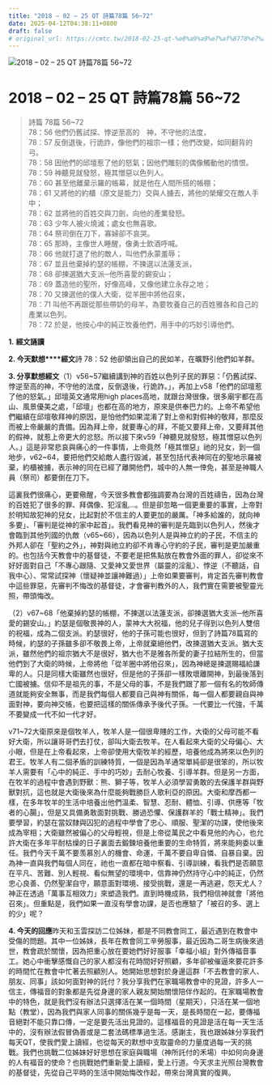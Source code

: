 ```yaml
---
title: "2018 – 02 – 25 QT 詩篇78篇 56~72"
date: 2025-04-12T04:38:11+0800
draft: false
# original_url: https://cmtc.tw/2018-02-25-qt-%e8%a9%a9%e7%af%8778%e7%af%87-5672
---
```


![2018 – 02 – 25 QT 詩篇78篇 56\~72](/images/qt.jpg   "2018 – 02 – 25 QT 詩篇78篇 56\~72")

# 2018 – 02 – 25 QT 詩篇78篇 56\~72

> 詩篇 78篇 56\~72  
> 78：56 他們仍舊試探、悖逆至高的　神，不守他的法度，  
> 78：57 反倒退後，行詭詐，像他們的祖宗一樣；他們改變，如同翻背的弓。  
> 78：58 因他們的邱壇惹了他的怒氣；因他們雕刻的偶像觸動他的憤恨。  
> 78：59 神聽見就發怒，極其憎惡以色列人。  
> 78：60 甚至他離棄示羅的帳幕，就是他在人間所搭的帳棚；  
> 78：61 又將他的約櫃（原文是能力）交與人擄去，將他的榮耀交在敵人手中；  
> 78：62 並將他的百姓交與刀劍，向他的產業發怒。  
> 78：63 少年人被火燒滅；處女也無喜歌。  
> 78：64 祭司倒在刀下，寡婦卻不哀哭。  
> 78：65 那時，主像世人睡醒，像勇士飲酒呼喊。  
> 78：66 他就打退了他的敵人，叫他們永蒙羞辱；  
> 78：67 並且他棄掉約瑟的帳棚，不揀選以法蓮支派，  
> 78：68 卻揀選猶大支派─他所喜愛的錫安山；  
> 78：69 蓋造他的聖所，好像高峰，又像他建立永存之地；  
> 78：70 又揀選他的僕人大衛，從羊圈中將他召來，  
> 78：71 叫他不再跟從那些帶奶的母羊，為要牧養自己的百姓雅各和自己的產業以色列。  
> 78：72 於是，他按心中的純正牧養他們，用手中的巧妙引導他們。

**1.** **經文誦讀**

**2. 今天默想****經文**詩 78：52 他卻領出自己的民如羊，在曠野引他們如羊群。

**3. 分享默想經文**（1）v56\~57繼續講到神的百姓以色列子民的罪惡：「仍舊試探、悖逆至高的神，不守他的法度，反倒退後，行詭詐。」，再加上v58「他們的邱壇惹了他的怒氣。」邱壇英文通常用high places高地，就跟台灣很像，很多廟宇都在高山、風景優美之處，「邱壇」也都在高的地方，原來是供奉巴力的。上帝不希望他們繼續在邱壇敬拜神的原因，是怕他們如果混淆了對上帝和對假神的敬拜，那麼反而被上帝嚴嚴的責備。因為拜上帝，就要專心的拜，不能又要拜上帝，又要拜其他的假神，就惹上帝更大的忿怒。所以接下來v59「神聽見就發怒，極其憎惡以色列人。」這是非常悲哀與痛心的一件事情，上帝竟然「極其憎惡」祂的兒女，到一個地步，v62\~64，要把他們交給敵人盡行毀滅，甚至包括代表神同在的聖地示羅被棄，約櫃被擄，表示神的同在已經了離開他們，城中的人無一倖免，甚至是神職人員（祭司）都要倒在刀下。

這裏我們很痛心，更要儆醒，今天很多教會都強調要為台灣的百姓禱告，因為台灣的百姓犯了很多的罪、拜偶像、犯淫亂…。但是卻忽略一個更重要的事實，上帝對於明知故犯神的兒女，比起對於不信主的人要更加的嚴厲。「神多給誰的，就向神多要」、「審判是從神的家中起首」。我們看見神的審判是先臨到以色列人，然後才會臨到其他列國的仇敵（v65\~66），因為以色列人是與神立約的子民，不信主的外邦人卻在「聖約之外」，神對與祂立約卻不肯專心守約的子民，審判是更加嚴重的。也包括今天教會中的基督徒，不要老是把焦點放在教會外面的罪人，卻從來不好好面對自己「不專心跟隨、又愛神又愛世界（屬靈的淫亂）、悖逆（不聽話，自我中心）、常常試探神（懷疑神並讓神難過）」上帝如果要審判，肯定首先審判教會中這些罪惡，先審判不悔改的基督徒，才會審判教外的人，我們實在需要被聖靈光照，帶頭悔改。

（2）v67\~68「他棄掉約瑟的帳棚，不揀選以法蓮支派，卻揀選猶大支派─他所喜愛的錫安山。」約瑟是個敬畏神的人，蒙神大大祝福，他的兒子得到以色列人雙倍的祝福，成為二個支派。約瑟很好，他的子孫可能也很好，但到了詩篇78篇寫的時候，約瑟的子孫雖多卻不敬畏上帝，上帝就棄絕他們，改揀選猶大支派。猶大支派，雖然他們的祖宗猶大不是很好，猶大也不是雅各所愛的妻子拉結所生的，但當他們到了大衛的時候，上帝將他「從羊圈中將他召來」，因為神總是揀選賜福給謙卑的人。只是同樣大衛雖然也很好，但是他的子孫卻一樣敗壞離開神，到最後落到亡國被擄。信仰不是祖先的事，不是父母的事，不是我們跟了那一個有名的牧師傳道就能夠安全無事，而是我們每個人都要自己與神有關係，每一個人都要親自與神面對神，要向神交帳，也要把這樣的關係傳承予後代子孫。一代要比一代強，千萬不要變成一代不如一代才好。

v71\~72大衛原來是個牧羊人，牧羊人是一個很卑賤的工作，大衛的父母可能不看好大衛，所以讓哥哥們去打仗，卻叫大衛去牧羊。在人看起來大衛的父母偏心、大小眼，但是在上帝看起來，上帝卻使用大衛牧羊的經歷，培養他成為將來以色列的君王。牧羊人有二個矛盾的訓練特質，一個是因為羊通常單純卻是很笨的，所以牧羊人需要有「心中的純正、手中的巧妙」去耐心牧養、引導羊群。但是另一方面，在牧羊的過程中會遇到野獸：熊、獅子等，牧羊人必須學習勇敢的去保護羊群與野獸對抗，這也就是大衛後來為什麼能夠戰勝巨人歌利亞的原因。大衛和摩西都一樣，在多年牧羊的生活中培養出他們溫柔、智慧、忍耐、體恤、引導、供應等「牧者的心腸」，但是又具備勇敢面對挑戰、勝過恐懼、保護群羊的「戰士精神」。我們要學習，約瑟在當奴隸與囚犯的過程中學會了忠心、順服、聖潔的功課，使他後來成為宰相；大衛雖然被偏心的父母輕視，但是上帝從萬民之中看見他的內心，也允許大衛在多年平耐枯燥的日子裏面去鍛鍊培養他重要的生命特質，將來能夠委以重任。我們今天千萬不要羡慕別人的機會、命運，千萬不要自卑自憐、自暴自棄。因為神一直與我們每個人同在，祂也一直都在暗中察看、引導訓練，看我們是否願意在平凡、苦難、別人輕視、看似無望的環境中，信靠神仍然持守心中的純正，仍然忠心良善、仍然聖潔自守，願意面對環境、接受挑戰，還是一再逃避，怨天尤人？神正在透過「萬事互相效力」來塑造我們。直到時機成熟，我們相信神就會「將他召來」。但重點是，我們如果一直沒有學會功課，是否也應驗了「被召的多、選上的少」呢？

**4. 今天的回應**昨天和玉雲探訪二位姊妹，都是不同教會同工，最近遇到在教會中受傷的問題。其中一位姊妹，長年在教會同工辛勞服事，最近因為二哥生病後來過世，教會疏於關懷，因為把重心放在要她們好好服事「幸福小組」對外傳福音事工。她心中衝擊感慨自己的家人都沒有花時間好好照顧，多年卻被催逼來要花許多的時間忙在教會中忙著去照顧別人。她開始思想對於身邊這群「不去教會的家人、朋友、同事」該如何面對神的託付？我分享我們在家職場教會中的見證，許多人一信主，傳福音的對象都是先從身邊的家人親友開始關懷陪伴作起的。在家職場教會中的特色，就是我們沒有辦法只選擇活在某一個時間（星期天），只活在某一個地點（教堂），因為我們與家人同事的關係幾乎是每一天，是長時間在一起，要傳福音絕對不能只靠口傳，一定是要先活出見證的。這樣福音的見證是活在每一天生活中的，沒有辦法假冒偽善或是二套法碼標準過生活。感謝主，我也跟姊妹分享我們每天QT，使我們愛上讀經，也從每天的默想中支取靈命的力量度過每一天的挑戰。我們也挑戰二位姊妹好好思想在家庭與職場（神所託付的禾場）中如何向身邊的人有福音的使命？也挑戰她們重新愛上讀經，愛上行道。今天求主光照台灣教會的基督徒，先從自己平時的生活中開始悔改作起，帶來台灣真實的復興。
